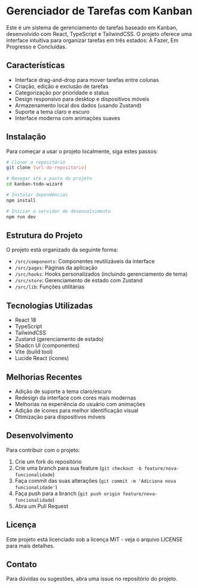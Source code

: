 # Gerenciador de Tarefas com Kanban

Este é um sistema de gerenciamento de tarefas baseado em Kanban, desenvolvido com React, TypeScript e TailwindCSS. O projeto oferece uma interface intuitiva para organizar tarefas em três estados: A Fazer, Em Progresso e Concluídas.

## Características

- Interface drag-and-drop para mover tarefas entre colunas
- Criação, edição e exclusão de tarefas
- Categorização por prioridade e status
- Design responsivo para desktop e dispositivos móveis
- Armazenamento local dos dados (usando Zustand)
- Suporte a tema claro e escuro
- Interface moderna com animações suaves

## Instalação

Para começar a usar o projeto localmente, siga estes passos:

```bash
# Clonar o repositório
git clone [url-do-repositorio]

# Navegar até a pasta do projeto
cd kanban-todo-wizard

# Instalar dependências
npm install

# Iniciar o servidor de desenvolvimento
npm run dev
```

## Estrutura do Projeto

O projeto está organizado da seguinte forma:

- `/src/components`: Componentes reutilizáveis da interface
- `/src/pages`: Páginas da aplicação
- `/src/hooks`: Hooks personalizados (incluindo gerenciamento de tema)
- `/src/store`: Gerenciamento de estado com Zustand
- `/src/lib`: Funções utilitárias

## Tecnologias Utilizadas

- React 18
- TypeScript
- TailwindCSS
- Zustand (gerenciamento de estado)
- Shadcn UI (componentes)
- Vite (build tool)
- Lucide React (ícones)

## Melhorias Recentes

- Adição de suporte a tema claro/escuro
- Redesign da interface com cores mais modernas
- Melhorias na experiência do usuário com animações
- Adição de ícones para melhor identificação visual
- Otimização para dispositivos móveis

## Desenvolvimento

Para contribuir com o projeto:

1. Crie um fork do repositório
2. Crie uma branch para sua feature (`git checkout -b feature/nova-funcionalidade`)
3. Faça commit das suas alterações (`git commit -m 'Adiciona nova funcionalidade'`)
4. Faça push para a branch (`git push origin feature/nova-funcionalidade`)
5. Abra um Pull Request

## Licença

Este projeto está licenciado sob a licença MIT - veja o arquivo LICENSE para mais detalhes.

## Contato

Para dúvidas ou sugestões, abra uma issue no repositório do projeto.
